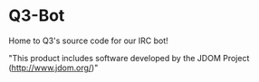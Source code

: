 # Q3-Bot
Home to Q3's source code for our IRC bot!

"This product includes software developed by the
      JDOM Project (http://www.jdom.org/)"
